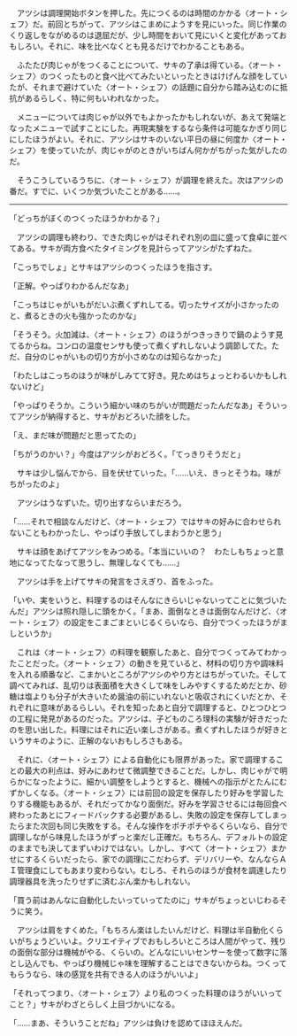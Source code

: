 　アツシは調理開始ボタンを押した。先につくるのは時間のかかる〈オート・シェフ〉だ。前回とちがって、アツシはこまめにようすを見にいった。同じ作業のくり返しをながめるのは退屈だが、少し時間をおいて見にいくと変化があっておもしろい。それに、味を比べなくとも見るだけでわかることもある。

　ふたたび肉じゃがをつくることについて、サキの了承は得ている。〈オート・シェフ〉のつくったものと食べ比べてみたいといったときはけげんな顔をしていたが、それまで避けていた〈オート・シェフ〉の話題に自分から踏み込むのに抵抗があるらしく、特に何もいわれなかった。

　メニューについては肉じゃが以外でもよかったかもしれないが、あえて発端となったメニューで試すことにした。再現実験をするなら条件は可能なかぎり同じにしたほうがよい。それに、アツシはサキのいない平日の昼に何度か〈オート・シェフ〉を使っていたが、肉じゃがのときがいちばん何かがちがった気がしたのだ。

　そうこうしているうちに、〈オート・シェフ〉が調理を終えた。次はアツシの番だ。すでに、いくつか気づいたことがある……。

---

「どっちがぼくのつくったほうかわかる？」

　アツシの調理も終わり、できた肉じゃがはそれぞれ別の皿に盛って食卓に並べてある。サキが両方食べたタイミングを見計らってアツシがたずねた。

「こっちでしょ」とサキはアツシのつくったほうを指さす。

「正解。やっぱりわかるんだなあ」

「こっちはじゃがいもがだいぶ煮くずれしてる。切ったサイズが小さかったのと、煮るときの火も強かったのかな」

「そうそう。火加減は、〈オート・シェフ〉のほうがつきっきりで鍋のようす見てるからね。コンロの温度センサも使って煮くずれしないよう調節してた。ただ、自分のじゃがいもの切り方が小さめなのは知らなかった」

「わたしはこっちのほうが味がしみてて好き。見ためはちょっとわるいかもしれないけど」

「やっぱりそうか。こういう細かい味のちがいが問題だったんだなあ」そういってアツシが納得すると、サキがおどろいた顔をした。

「え、まだ味が問題だと思ってたの」

「ちがうのかい？」今度はアツシがおどろく。「てっきりそうだと」

　サキは少し悩んでから、目を伏せていった。「……いえ、きっとそうね。味がちがったのよ」

　アツシはうなずいた。切り出すならいまだろう。

「……それで相談なんだけど、〈オート・シェフ〉ではサキの好みに合わせられないこともわかったし、やっぱり手放してしまおうかと思う」

　サキは顔をあげてアツシをみつめる。「本当にいいの？　わたしもちょっと意地になってたなって思うし、無理しなくても……」

　アツシは手を上げてサキの発言をさえぎり、首をふった。

「いや、実をいうと、料理するのはそんなにきらいじゃないってことに気づいたんだ」アツシは照れ隠しに頭をかく。「まあ、面倒なときは面倒なんだけど、〈オート・シェフ〉の設定をこまごまといじるくらいなら、自分でつくったほうがましというか」

　これは〈オート・シェフ〉の料理を観察したあと、自分でつくってみてわかったことだった。〈オート・シェフ〉の動きを見ていると、材料の切り方や調味料を入れる順番など、こまかいところがアツシのやり方とはちがっていた。そして調べてみれば、乱切りは表面積を大きくして味をしみやすくするためだとか、砂糖は塩よりも分子が大きいため醤油の前にいれないと吸収されにくいだとか、それぞれに意味があるらしい。それを知ったあと自分で調理すると、ひとつひとつの工程に発見があるのだった。アツシは、子どものころ理科の実験が好きだったのを思い出した。料理にはそれに近い楽しさがある。煮くずれしたほうが好きというサキのように、正解のないおもしろさもある。

　それに、〈オート・シェフ〉による自動化にも限界があった。家で調理することの最大の利点は、好みにあわせて微調整できることだ。しかし、肉じゃがで明らかになったように、細かい調整をしようとすると、機械への指示がとたんにむずかしくなる。〈オート・シェフ〉には前回の設定を保存したり好みを学習したりする機能もあるが、それだってかなり面倒だ。好みを学習させるには毎回食べ終わったあとにフィードバックする必要があるし、失敗の設定を保存してしまったらまた次回も同じ失敗をする。そんな操作をポチポチやるくらいなら、自分で調理しながら味見したほうがずっと楽だし正確だ。もちろん、デフォルトの設定のままでも決してまずいわけではない。しかし、すべて〈オート・シェフ〉まかせにするくらいだったら、家での調理にこだわらず、デリバリーや、なんならＡＩ管理食にしてもあまり変わらない。むしろ、それらのほうが食材を調達したり調理器具を洗ったりせずに済むぶん楽かもしれない。

「買う前はあんなに自動化したいっていってたのに」サキがちょっといじわるそうに笑う。

　アツシは肩をすくめた。「もちろん楽はしたいんだけど、料理は半自動化くらいがちょうどいいよ。クリエイティブでおもしろいところは人間がやって、残りの面倒な部分は機械がやる、くらいの。どんなにいいセンサーを使って数字に落とし込んでも、やっぱり機械じゃ味を理解することはできないからね。つくってもらうなら、味の感覚を共有できる人のほうがいいよ」

「それってつまり、〈オート・シェフ〉より私のつくった料理のほうがいいってこと？」サキがわざとらしく上目づかいになる。

「……まあ、そういうことだね」アツシは負けを認めてほほえんだ。

